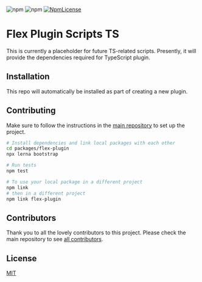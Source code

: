 ![npm](https://img.shields.io/npm/v/flex-plugin-scripts-ts.svg?style=flat-square)
![npm](https://img.shields.io/npm/dt/flex-plugin-scripts-ts.svg?style=flat-square)
[![NpmLicense](https://img.shields.io/npm/l/flex-plugin-scripts-ts.svg?style=flat-square)](../../LICENSE)

# Flex Plugin Scripts TS

This is currently a placeholder for future TS-related scripts. Presently, it will provide the dependencies required for TypeScript plugin.

## Installation

This repo will automatically be installed as part of creating a new plugin.

## Contributing

Make sure to follow the instructions in the [main repository](https://github.com/twilio/flex-plugin-builder#contributing) to set up the project.

```bash
# Install dependencies and link local packages with each other
cd packages/flex-plugin
npx lerna bootstrap

# Run tests
npm test

# To use your local package in a different project
npm link
# then in a different project
npm link flex-plugin
```

## Contributors

Thank you to all the lovely contributors to this project. Please check the main repository to see [all contributors](https://github.com/twilio/flex-plugin-builder#contributors).

## License

[MIT](../../LICENSE)
